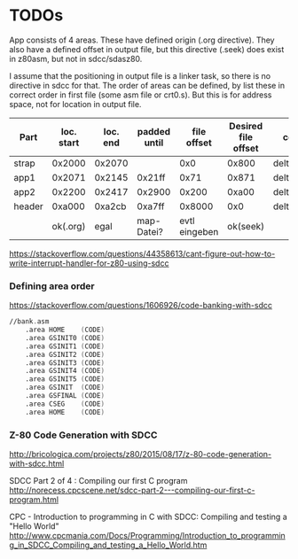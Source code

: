 # TODOs

App consists of 4 areas.
These have defined origin (.org directive).
They also have a defined offset in output file, but this directive (.seek) does exist in z80asm, but not
in sdcc/sdasz80.

I assume that the positioning in output file is a linker task, so there is no directive in sdcc for that.
The order of areas can be defined, by list these in correct order in first file (some asm file or crt0.s).
But this is for address space, not for location in output file.


| Part   | loc. start | loc. end | padded until | file offset   | Desired file offset | comment      |
|--------|------------|----------|--------------|---------------|---------------------|--------------|
| strap  | 0x2000     | 0x2070   |              | 0x0           | 0x800               | delta=-0x800 |
| app1   | 0x2071     | 0x2145   | 0x21ff       | 0x71          | 0x871               | delta=-0x800 |
| app2   | 0x2200     | 0x2417   | 0x2900       | 0x200         | 0xa00               | delta=-0x800 |
| header | 0xa000     | 0xa2cb   | 0xa7ff       | 0x8000        | 0x0                 | delta=0x8000 |
|        | ok(.org)   | egal     | map-Datei?   | evtl eingeben | ok(seek)            |              |


https://stackoverflow.com/questions/44358613/cant-figure-out-how-to-write-interrupt-handler-for-z80-using-sdcc

### Defining area order
https://stackoverflow.com/questions/1606926/code-banking-with-sdcc



```asm
//bank.asm
    .area HOME    (CODE)
    .area GSINIT0 (CODE)
    .area GSINIT1 (CODE)
    .area GSINIT2 (CODE)
    .area GSINIT3 (CODE)
    .area GSINIT4 (CODE)
    .area GSINIT5 (CODE)
    .area GSINIT  (CODE)
    .area GSFINAL (CODE)
    .area CSEG    (CODE)
    .area HOME    (CODE)
```


### Z-80 Code Generation with SDCC
http://bricologica.com/projects/z80/2015/08/17/z-80-code-generation-with-sdcc.html

SDCC Part 2 of 4 : Compiling our first C program
http://norecess.cpcscene.net/sdcc-part-2---compiling-our-first-c-program.html

CPC - Introduction to programming in C with SDCC: Compiling and testing a "Hello World"
http://www.cpcmania.com/Docs/Programming/Introduction_to_programming_in_SDCC_Compiling_and_testing_a_Hello_World.htm